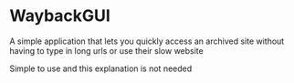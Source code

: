# WaybackGUI
 A simple application that lets you quickly access an archived site without having to type in long urls or use their slow website

Simple to use and this explanation is not needed
